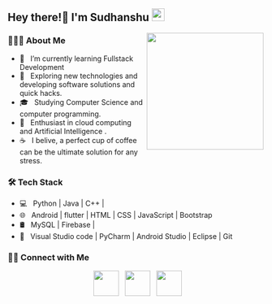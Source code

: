 <h2> Hey there!👋 I'm Sudhanshu <img src="https://github.com/souvikguria98/souvikguria98/blob/master/Hi.gif" width="25"></h2>
<img align='right' src="https://media.giphy.com/media/M9gbBd9nbDrOTu1Mqx/giphy.gif" width="230">

<h3> 👨🏻‍💻 About Me </h3>

- 🔭 &nbsp; I’m currently learning Fullstack Development
- 🤔 &nbsp; Exploring new technologies and developing software solutions and quick hacks.
- 🎓 &nbsp; Studying Computer Science and computer programming.
- 🌱 &nbsp; Enthusiast in cloud computing and Artificial Intelligence .
- ☕ &nbsp; I belive, a perfect cup of coffee can be the ultimate solution for any stress. 

<h3>🛠 Tech Stack</h3>

- 💻 &nbsp; Python | Java | C++ |
- 🌐 &nbsp; Android | flutter | HTML | CSS | JavaScript | Bootstrap 
- 🛢 &nbsp; MySQL | Firebase |
- 🔧 &nbsp; Visual Studio code | PyCharm | Android Studio | Eclipse | Git





<h3> 🤝🏻 Connect with Me </h3>

<p align="center">
&nbsp; <a href="https://twitter.com/sudhanshutwt" target="_blank" rel="noopener noreferrer"><img src="https://img.icons8.com/plasticine/100/000000/twitter.png" width="50" /></a>   
&nbsp; <a href="https://www.linkedin.com/in/sudhanshu-tripathi77/" target="_blank" rel="noopener noreferrer"><img src="https://img.icons8.com/plasticine/100/000000/linkedin.png" width="50" /></a>
&nbsp; <a href="mailto:stripathi9821@.com" target="_blank" rel="noopener noreferrer"><img src="https://img.icons8.com/plasticine/100/000000/gmail.png"  width="50" /></a>
</p>
